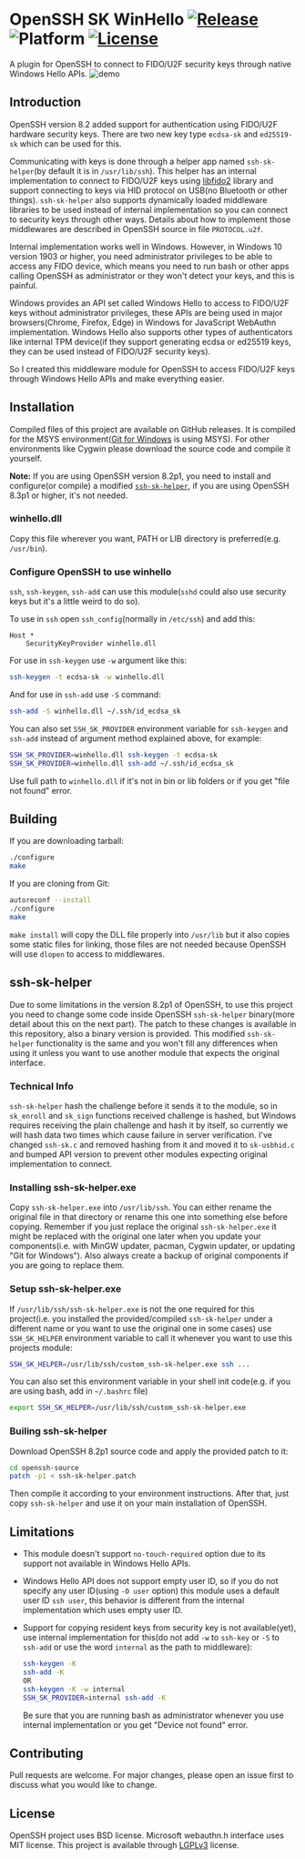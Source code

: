 # OpenSSH SK WinHello [![Release](https://img.shields.io/github/v/release/tavrez/openssh-sk-winhello?include_prereleases)](https://github.com/tavrez/openssh-sk-winhello/releases) ![Platform](https://img.shields.io/badge/platform-win32%20%7C%20win64-blue) [![License](https://img.shields.io/github/license/tavrez/openssh-sk-winhello)](https://github.com/tavrez/openssh-sk-winhello/blob/master/LICENSE)

A plugin for OpenSSH to connect to FIDO/U2F security keys through native Windows Hello APIs.
![demo](https://user-images.githubusercontent.com/9096461/79240813-7d887100-7e87-11ea-836b-2d6b6931b593.gif)

## Introduction

OpenSSH version 8.2 added support for authentication using FIDO/U2F hardware security keys.
There are two new key type `ecdsa-sk` and `ed25519-sk` which can be used for this.

Communicating with keys is done through a helper app named `ssh-sk-helper`(by default it is in `/usr/lib/ssh`).
This helper has an internal implementation to connect to FIDO/U2F keys using [libfido2](https://github.com/yubico/libfido2) library and support connecting to keys via HID protocol on USB(no Bluetooth or other things).
`ssh-sk-helper` also supports dynamically loaded middleware libraries to be used instead of internal implementation so you can connect to security keys through other ways.
Details about how to implement those middlewares are described in OpenSSH source in file `PROTOCOL.u2f`.

Internal implementation works well in Windows. However, in Windows 10 version 1903 or higher, you need administrator privileges to be able to access any FIDO device, which means you need to run bash or other apps calling OpenSSH as administrator or they won't detect your keys, and this is painful.

Windows provides an API set called Windows Hello to access to FIDO/U2F keys without administrator privileges, these APIs are being used in major browsers(Chrome, Firefox, Edge) in Windows for JavaScript WebAuthn implementation.
Windows Hello also supports other types of authenticators like internal TPM device(if they support generating ecdsa or ed25519 keys, they can be used instead of FIDO/U2F security keys).

So I created this middleware module for OpenSSH to access FIDO/U2F keys through Windows Hello APIs and make everything easier.

## Installation

Compiled files of this project are available on GitHub releases. It is compiled for the MSYS environment([Git for Windows](https://gitforwindows.org) is using MSYS).
For other environments like Cygwin please download the source code and compile it yourself.

**Note:** If you are using OpenSSH version 8.2p1, you need to install and configure(or compile) a modified [`ssh-sk-helper`](#ssh-sk-helper), if you are using OpenSSH 8.3p1 or higher, it's not needed.

### winhello.dll

Copy this file wherever you want, PATH or LIB directory is preferred(e.g. `/usr/bin`).

### Configure OpenSSH to use winhello

`ssh`, `ssh-keygen`, `ssh-add` can use this module(`sshd` could also use security keys but it's a little weird to do so).

To use in `ssh` open `ssh_config`(normally in `/etc/ssh`) and add this:

```ssh_config
Host *
    SecurityKeyProvider winhello.dll
```

For use in `ssh-keygen` use `-w` argument like this:

```bash
ssh-keygen -t ecdsa-sk -w winhello.dll
```

And for use in `ssh-add` use `-S` command:

```bash
ssh-add -S winhello.dll ~/.ssh/id_ecdsa_sk
```

You can also set `SSH_SK_PROVIDER` environment variable for `ssh-keygen` and `ssh-add` instead of argument method explained above, for example:

```bash
SSH_SK_PROVIDER=winhello.dll ssh-keygen -t ecdsa-sk
SSH_SK_PROVIDER=winhello.dll ssh-add ~/.ssh/id_ecdsa_sk
```

Use full path to `winhello.dll` if it's not in bin or lib folders or if you get "file not found" error.

## Building

If you are downloading tarball:

```bash
./configure
make
```

If you are cloning from Git:

```bash
autoreconf --install
./configure
make
```

`make install` will copy the DLL file properly into `/usr/lib` but it also copies some static files for linking, those files are not needed because OpenSSH will use `dlopen` to access to middlewares.

## ssh-sk-helper

Due to some limitations in the version 8.2p1 of OpenSSH, to use this project you need to change some code inside OpenSSH `ssh-sk-helper` binary(more detail about this on the next part).
The patch to these changes is available in this repository, also a binary version is provided.
This modified `ssh-sk-helper` functionality is the same and you won't fill any differences when using it unless you want to use another module that expects the original interface.

### Technical Info

`ssh-sk-helper` hash the challenge before it sends it to the module, so in `sk_enroll` and `sk_sign` functions received challenge is hashed, but Windows requires receiving the plain challenge and hash it by itself, so currently we will hash data two times which cause failure in server verification.
I've changed `ssh-sk.c` and removed hashing from it and moved it to `sk-usbhid.c` and bumped API version to prevent other modules expecting original implementation to connect.

### Installing ssh-sk-helper.exe

Copy `ssh-sk-helper.exe` into `/usr/lib/ssh`. You can either rename the original file in that directory or rename this one into something else before copying.
Remember if you just replace the original `ssh-sk-helper.exe` it might be replaced with the original one later when you update your components(i.e. with MinGW updater, pacman, Cygwin updater, or updating "Git for Windows"). Also always create a backup of original components if you are going to replace them.

### Setup ssh-sk-helper.exe

If `/usr/lib/ssh/ssh-sk-helper.exe` is not the one required for this project(i.e. you installed the provided/compiled `ssh-sk-helper` under a different name or you want to use the original one in some cases) use `SSH_SK_HELPER` environment variable to call it whenever you want to use this projects module:

```bash
SSH_SK_HELPER=/usr/lib/ssh/custom_ssh-sk-helper.exe ssh ...
```

You can also set this environment variable in your shell init code(e.g. if you are using bash, add in `~/.bashrc` file)

```bash
export SSH_SK_HELPER=/usr/lib/ssh/custom_ssh-sk-helper.exe
```

### Builing ssh-sk-helper

Download OpenSSH 8.2p1 source code and apply the provided patch to it:

```bash
cd openssh-source
patch -p1 < ssh-sk-helper.patch
```

Then compile it according to your environment instructions.
After that, just copy `ssh-sk-helper` and use it on your main installation of OpenSSH.

## Limitations

- This module doesn't support `no-touch-required` option due to its support not available in Windows Hello APIs.
- Windows Hello API does not support empty user ID, so if you do not specify any user ID(using `-O user` option) this module uses a default user ID `ssh user`, this behavior is different from the internal implementation which uses empty user ID.
- Support for copying resident keys from security key is not available(yet), use internal implementation for this(do not add `-w` to `ssh-key` or `-S` to `ssh-add` or use the word `internal` as the path to middleware):

    ```bash
    ssh-keygen -K
    ssh-add -K
    OR
    ssh-keygen -K -w internal
    SSH_SK_PROVIDER=internal ssh-add -K
    ```

    Be sure that you are running bash as administrator whenever you use internal implementation or you get "Device not found" error.

## Contributing

Pull requests are welcome. For major changes, please open an issue first to discuss what you would like to change.

## License

OpenSSH project uses BSD license.
Microsoft webauthn.h interface uses MIT license.
This project is available through [LGPLv3](./LICENSE) license.
